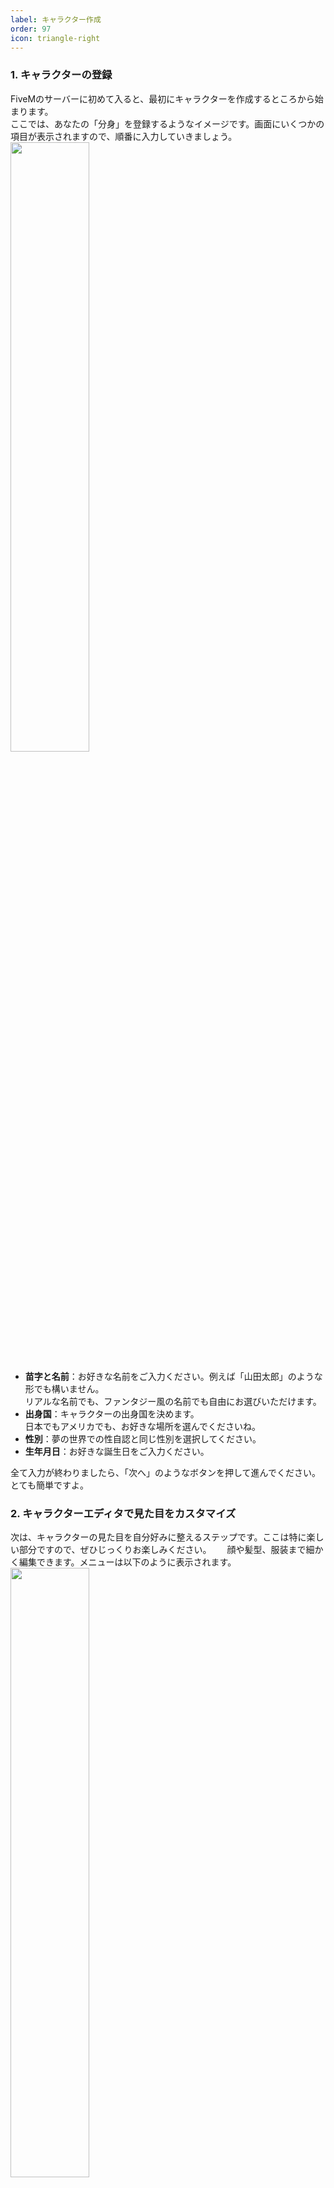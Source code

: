 ```yaml
---
label: キャラクター作成
order: 97
icon: triangle-right
---
```

### 1. キャラクターの登録
FiveMのサーバーに初めて入ると、最初にキャラクターを作成するところから始まります。  
ここでは、あなたの「分身」を登録するようなイメージです。画面にいくつかの項目が表示されますので、順番に入力していきましょう。  
<img src="https://github.com/user-attachments/assets/636d49dc-551b-40c1-af65-d98b96d67094" width="50%">  

- **苗字と名前**：お好きな名前をご入力ください。例えば「山田太郎」のような形でも構いません。  
リアルな名前でも、ファンタジー風の名前でも自由にお選びいただけます。
- **出身国**：キャラクターの出身国を決めます。  
日本でもアメリカでも、お好きな場所を選んでくださいね。
- **性別**：夢の世界での性自認と同じ性別を選択してください。
- **生年月日**：お好きな誕生日をご入力ください。

全て入力が終わりましたら、「次へ」のようなボタンを押して進んでください。とても簡単ですよ。

### 2. キャラクターエディタで見た目をカスタマイズ
次は、キャラクターの見た目を自分好みに整えるステップです。ここは特に楽しい部分ですので、ぜひじっくりお楽しみください。　　
顔や髪型、服装まで細かく編集できます。メニューは以下のように表示されます。  
<img src="https://github.com/user-attachments/assets/f1174734-223b-4b9a-aba5-7e8279786af0" width="50%">　　

- **キャラクター**：以下項目がすでに何種類かセットされています。見た目が困ったときにお勧めです。  
ただし、キャラクターエディタ中は、服や外見、顔の特徴など変更するこはできません。
- **遺伝**：親の特徴を選んで、顔の基本的な形を決めます。目が大きかったり鼻が高かったり、いろいろ調整できますのでお試しください。
- **顔の特徴**：さらに細かく、眉毛の形や顎のラインなどを調整できます。ご自身に似せても、まったく違う雰囲気にするのも素敵ですね。
- **外見**：髪型やヒゲ、メイクなどを選びます。かっこいいモヒカンにするか、かわいらしいポニーテールにするか、迷うところですね。
- **服**：最初はシンプルな服しか選べないサーバーもありますが、Tシャツやジャケットでおしゃれに決めてみてください。
- **小道具やタトゥー**：サングラスや帽子、タトゥーを入れるオプションがあれば、ぜひ使ってみてください。

全て決まったら、画像右下の「フロッピーディスクのアイコン」のボタンを押してください。これで街へ出る準備が整いました。
